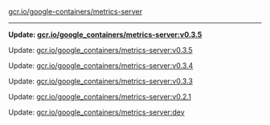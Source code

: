 [gcr.io/google-containers/metrics-server](https://hub.docker.com/r/cruse/metrics-server/tags/) 

----
**Update: [gcr.io/google_containers/metrics-server:v0.3.5](https://hub.docker.com/r/cruse/metrics-server/tags/)**

Update: [gcr.io/google_containers/metrics-server:v0.3.5](https://hub.docker.com/r/cruse/metrics-server/tags/)

Update: [gcr.io/google_containers/metrics-server:v0.3.4](https://hub.docker.com/r/cruse/metrics-server/tags/)

Update: [gcr.io/google_containers/metrics-server:v0.3.3](https://hub.docker.com/r/cruse/metrics-server/tags/)

Update: [gcr.io/google_containers/metrics-server:v0.2.1](https://hub.docker.com/r/cruse/metrics-server/tags/)

Update: [gcr.io/google_containers/metrics-server:dev](https://hub.docker.com/r/cruse/metrics-server/tags/)

